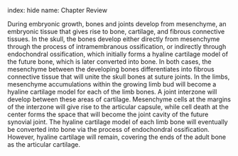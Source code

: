 index: hide
name: Chapter Review

During embryonic growth, bones and joints develop from mesenchyme, an embryonic tissue that gives rise to bone, cartilage, and fibrous connective tissues. In the skull, the bones develop either directly from mesenchyme through the process of intramembranous ossification, or indirectly through endochondral ossification, which initially forms a hyaline cartilage model of the future bone, which is later converted into bone. In both cases, the mesenchyme between the developing bones differentiates into fibrous connective tissue that will unite the skull bones at suture joints. In the limbs, mesenchyme accumulations within the growing limb bud will become a hyaline cartilage model for each of the limb bones. A joint interzone will develop between these areas of cartilage. Mesenchyme cells at the margins of the interzone will give rise to the articular capsule, while cell death at the center forms the space that will become the joint cavity of the future synovial joint. The hyaline cartilage model of each limb bone will eventually be converted into bone via the process of endochondral ossification. However, hyaline cartilage will remain, covering the ends of the adult bone as the articular cartilage.

